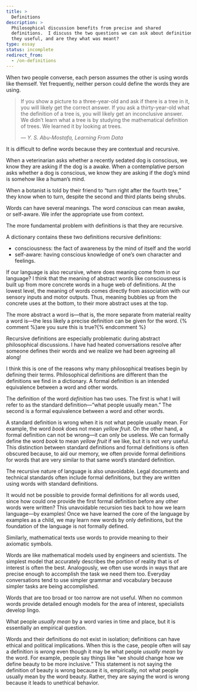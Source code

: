 ```yaml
---
title: >
  Definitions
description: >
  Philosophical discussion benefits from precise and shared
  definitions.  I discuss the two questions we can ask about definitions—are
  they useful, and are they what was meant?
type: essay
status: incomplete
redirect_from:
  - /on-definitions
---
```


When two people converse, each person assumes the other is using words like themself.  Yet frequently, neither person could define the words they are using.

<blockquote>
<p>If you show a picture to a three-year-old and ask if there is a tree in it, you will likely get the correct answer.  If you ask a thirty-year-old what the definition of a tree is, you will likely get an inconclusive answer.  We didn’t learn what a tree is by studying the mathematical definition of trees.  We learned it by looking at trees.</p>
<cite>— Y. S. Abu-Mostafa, Learning From Data</cite>
</blockquote>

It is difficult to define words because they are contextual and recursive.

When a veterinarian asks whether a recently sedated dog is conscious, we know they are asking if the dog is a awake.  When a contemplative person asks whether a dog is conscious, we know they are asking if the dog’s mind is somehow like a human’s mind.

When a botanist is told by their friend to “turn right after the fourth tree,” they know when to turn, despite the second and third plants being shrubs.

Words can have several meanings.  The word _conscious_ can mean awake, or self-aware.  We infer the appropriate use from context.

The more fundamental problem with definitions is that they are recursive.

A dictionary contains these two definitions recursive definitions:

- consciousness: the fact of awareness by the mind of itself and the world
- self-aware: having conscious knowledge of one’s own character and feelings.

If our language is also recursive, where does meaning come from in our language?  I think that the meaning of abstract words like consciousness is built up from more concrete words in a huge web of definitions.  At the lowest level, the meaning of words comes directly from association with our sensory inputs and motor outputs.  Thus, meaning bubbles up from the concrete uses at the bottom, to their more abstract uses at the top.

The more abstract a word is—that is, the more separate from material reality a word is—the less likely a precise definition can be given for the word. {% comment %}are you sure this is true?{% endcomment %}

Recursive definitions are especially problematic during abstract philosophical discussions.  I have had heated conversations resolve after someone defines their words and we realize we had been agreeing all along!

I think this is one of the reasons why many philosophical treatises begin by defining their terms.  Philosophical definitions are different than the definitions we find in a dictionary.  A formal definition is an intended equivalence between a word and other words.

The definition of the word _definition_ has two uses.  The first is what I will refer to as the standard definition—“what people usually mean.”  The second is a formal equivalence between a word and other words.

A standard definition is wrong when it is not what people usually mean.  For example, the word _book_ does not mean _yellow fruit_.  On the other hand, a formal definition can not be wrong—it can only be useless.  We can formally define the word _book_ to mean _yellow fruit_ if we like, but it is not very useful.  This distinction between standard definitions and formal definitions is often obscured because, to aid our memory, we often provide formal definitions for words that are very similar to that same word’s standard definition.

The recursive nature of language is also unavoidable. Legal documents and technical standards often include formal definitions, but they are written using words with standard definitions.

It would not be possible to provide formal definitions for all words used, since how could one provide the first formal definition before any other words were written? This unavoidable recursion ties back to how we learn language—by examples! Once we have learned the core of the language by examples as a child, we may learn new words by only definitions, but the foundation of the language is not formally defined.

Similarly, mathematical texts use words to provide meaning to their axiomatic symbols.

Words are like mathematical models used by engineers and scientists. The simplest model that accurately describes the portion of reality that is of interest is often the best. Analogously, we often use words in ways that are precise enough to accomplish the task we need them too. Everyday conversations tend to use simpler grammar and vocabulary because simpler tasks are being accomplished.

Words that are too broad or too narrow are not useful. When no common words provide detailed enough models for the area of interest, specialists develop lingo.

What people _usually mean_ by a word varies in time and place, but it is essentially an empirical question.

Words and their definitions do not exist in isolation; definitions can have ethical and political implications.  When this is the case, people often will say a definition is _wrong_ even though it may be what people _usually mean_ by the word.  For example, people say things like “we should change how we define beauty to be more inclusive.”  This statement is not saying the definition of beauty is wrong because it is, empirically, not what people usually mean by the word beauty.  Rather, they are saying the word is wrong because it leads to unethical behavior.
